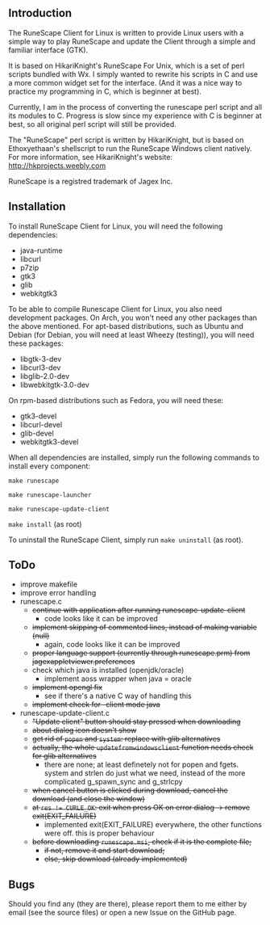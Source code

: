 ## Introduction

The RuneScape Client for Linux is written to provide Linux users with a simple way to play RuneScape and 
update the Client through a simple and familiar interface (GTK).

It is based on HikariKnight's RuneScape For Unix, which is a set of perl scripts bundled with Wx. I simply
wanted to rewrite his scripts in C and use a more common widget set for the interface. (And it was a nice way
to practice my programming in C, which is beginner at best).

Currently, I am in the process of converting the runescape perl script and all its modules to C. Progress is slow
since my experience with C is beginner at best, so all original perl script will still be provided.

The "RuneScape" perl script is written by HikariKnight, but is based on Ethoxyethaan's shellscript to run the RuneScape Windows client natively. For more information, see HikariKnight's website: http://hkprojects.weebly.com

RuneScape is a registred trademark of Jagex Inc.

## Installation

To install RuneScape Client for Linux, you will need the following dependencies:
* java-runtime
* libcurl
* p7zip
* gtk3
* glib
* webkitgtk3

To be able to compile Runescape Client for Linux, you also need development packages. On Arch, you won't need any other packages than the above mentioned. For apt-based distributions, such as Ubuntu and Debian (for Debian, you will need at least Wheezy (testing)), you will need these packages:
* libgtk-3-dev
* libcurl3-dev
* libglib-2.0-dev
* libwebkitgtk-3.0-dev

On rpm-based distributions such as Fedora, you will need these:
* gtk3-devel
* libcurl-devel
* glib-devel
* webkitgtk3-devel

When all dependencies are installed, simply run the following commands to install every component:

`make runescape`

`make runescape-launcher`

`make runescape-update-client`

`make install` (as root)

To uninstall the RuneScape Client, simply run `make uninstall` (as root).

## ToDo
* improve makefile
* improve error handling
* runescape.c
	* ~~continue with application after running runescape-update-client~~
		* code looks like it can be improved
	* ~~implement skipping of commented lines, instead of making variable (null)~~
		* again, code looks like it can be improved
	* ~~proper language support (currently through runescape.prm) from jagexappletviewer.preferences~~
	* check which java is installed (openjdk/oracle)
		* implement aoss wrapper when java = oracle
	* ~~implement opengl fix~~
		* see if there's a native C way of handling this
	* ~~implement check for -client mode java~~
* runescape-update-client.c
	* ~~"Update client" button should stay pressed when downloading~~
	* ~~about dialog icon doesn't show~~
	* ~~get rid of `popen` and `system`: replace with glib alternatives~~
	* ~~actually, the whole `updatefromwindowsclient` function needs check for glib alternatives~~
		* there are none; at least definetely not for popen and fgets. system and strlen do just what we need, instead of the more complicated g_spawn_sync and g_strlcpy 
	* ~~when cancel button is clicked during download, cancel the download (and close the window)~~
	* ~~at `res != CURLE_OK`: exit when press OK on error dialog -> remove exit(EXIT_FAILURE)~~
		* implemented exit(EXIT_FAILURE) everywhere, the other functions were off. this is proper behaviour
	* ~~before downloading `runescape.msi`, check if it is the complete file;~~
		* ~~if not, remove it and start download;~~
		* ~~else, skip download (already implemented)~~

## Bugs
Should you find any (they are there), please report them to me either by email (see the source files) or open a new Issue on the GitHub page.

